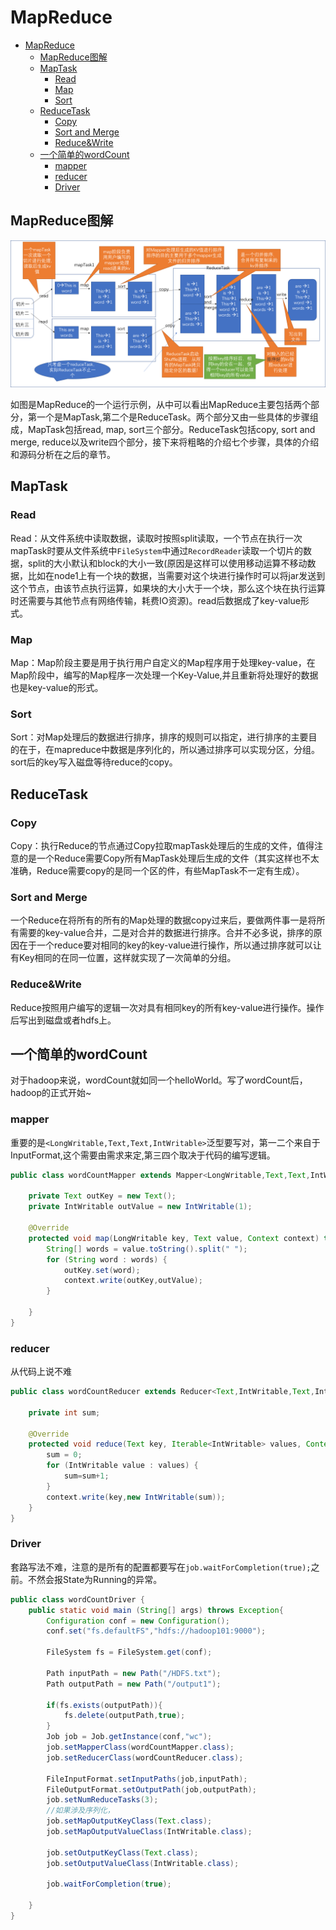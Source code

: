 # MapReduce

- [MapReduce](#mapreduce)
  - [MapReduce图解](#mapreduce%e5%9b%be%e8%a7%a3)
  - [MapTask](#maptask)
    - [Read](#read)
    - [Map](#map)
    - [Sort](#sort)
  - [ReduceTask](#reducetask)
    - [Copy](#copy)
    - [Sort and Merge](#sort-and-merge)
    - [Reduce&Write](#reducewrite)
  - [一个简单的wordCount](#%e4%b8%80%e4%b8%aa%e7%ae%80%e5%8d%95%e7%9a%84wordcount)
    - [mapper](#mapper)
    - [reducer](#reducer)
    - [Driver](#driver)

## MapReduce图解

![Mapreduce图解](MapReduce.png)

如图是MapReduce的一个运行示例，从中可以看出MapReduce主要包括两个部分，第一个是MapTask,第二个是ReduceTask。两个部分又由一些具体的步骤组成，MapTask包括read, map, sort三个部分。ReduceTask包括copy, sort and merge, reduce以及write四个部分，接下来将粗略的介绍七个步骤，具体的介绍和源码分析在之后的章节。

## MapTask

### Read

Read：从文件系统中读取数据，读取时按照split读取，一个节点在执行一次mapTask时要从文件系统中`FileSystem`中通过`RecordReader`读取一个切片的数据，split的大小默认和block的大小一致(原因是这样可以使用移动运算不移动数据，比如在node1上有一个块的数据，当需要对这个块进行操作时可以将jar发送到这个节点，由该节点执行运算，如果块的大小大于一个块，那么这个块在执行运算时还需要与其他节点有网络传输，耗费IO资源)。read后数据成了key-value形式。

### Map

Map：Map阶段主要是用于执行用户自定义的Map程序用于处理key-value，在Map阶段中，编写的Map程序一次处理一个Key-Value,并且重新将处理好的数据也是key-value的形式。

### Sort

Sort：对Map处理后的数据进行排序，排序的规则可以指定，进行排序的主要目的在于，在mapreduce中数据是序列化的，所以通过排序可以实现分区，分组。sort后的key写入磁盘等待reduce的copy。

## ReduceTask

### Copy

Copy：执行Reduce的节点通过Copy拉取mapTask处理后的生成的文件，值得注意的是一个Reduce需要Copy所有MapTask处理后生成的文件（其实这样也不太准确，Reduce需要copy的是同一个区的件，有些MapTask不一定有生成）。

### Sort and Merge

一个Reduce在将所有的所有的Map处理的数据copy过来后，要做两件事一是将所有需要的key-value合并，二是对合并的数据进行排序。合并不必多说，排序的原因在于一个reduce要对相同的key的key-value进行操作，所以通过排序就可以让有Key相同的在同一位置，这样就实现了一次简单的分组。

### Reduce&Write

Reduce按照用户编写的逻辑一次对具有相同key的所有key-value进行操作。操作后写出到磁盘或者hdfs上。

## 一个简单的wordCount

对于hadoop来说，wordCount就如同一个helloWorld。写了wordCount后，hadoop的正式开始~

### mapper

重要的是`<LongWritable,Text,Text,IntWritable>`泛型要写对，第一二个来自于InputFormat,这个需要由需求来定,第三四个取决于代码的编写逻辑。

```java
public class wordCountMapper extends Mapper<LongWritable,Text,Text,IntWritable> {

    private Text outKey = new Text();
    private IntWritable outValue = new IntWritable(1);

    @Override
    protected void map(LongWritable key, Text value, Context context) throws IOException, InterruptedException{
        String[] words = value.toString().split(" ");
        for (String word : words) {
            outKey.set(word);
            context.write(outKey,outValue);
        }

    }
}
```

### reducer

从代码上说不难

```java
public class wordCountReducer extends Reducer<Text,IntWritable,Text,IntWritable> {

    private int sum;

    @Override
    protected void reduce(Text key, Iterable<IntWritable> values, Context context) throws IOException, InterruptedException {
        sum = 0;
        for (IntWritable value : values) {
            sum=sum+1;
        }
        context.write(key,new IntWritable(sum));
    }
}
```

### Driver

套路写法不难，注意的是所有的配置都要写在`job.waitForCompletion(true);`之前。不然会报State为Running的异常。

```java
public class wordCountDriver {
    public static void main (String[] args) throws Exception{
        Configuration conf = new Configuration();
        conf.set("fs.defaultFS","hdfs://hadoop101:9000");

        FileSystem fs = FileSystem.get(conf);

        Path inputPath = new Path("/HDFS.txt");
        Path outputPath = new Path("/output1");

        if(fs.exists(outputPath)){
            fs.delete(outputPath,true);
        }
        Job job = Job.getInstance(conf,"wc");
        job.setMapperClass(wordCountMapper.class);
        job.setReducerClass(wordCountReducer.class);

        FileInputFormat.setInputPaths(job,inputPath);
        FileOutputFormat.setOutputPath(job,outputPath);
        job.setNumReduceTasks(3);
        //如果涉及序列化，
        job.setMapOutputKeyClass(Text.class);
        job.setMapOutputValueClass(IntWritable.class);

        job.setOutputKeyClass(Text.class);
        job.setOutputValueClass(IntWritable.class);

        job.waitForCompletion(true);

    }
}
```
